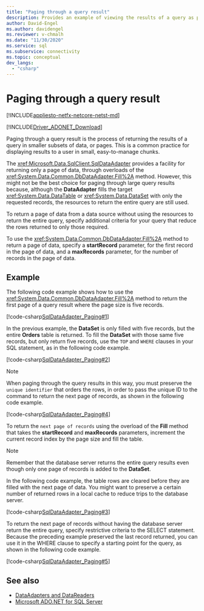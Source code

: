 ```yaml
---
title: "Paging through a query result"
description: Provides an example of viewing the results of a query as pages of data.
author: David-Engel
ms.author: davidengel
ms.reviewer: v-chmalh
ms.date: "11/30/2020"
ms.service: sql
ms.subservice: connectivity
ms.topic: conceptual
dev_langs:
  - "csharp"
---
```

# Paging through a query result

[!INCLUDE[appliesto-netfx-netcore-netst-md](../../includes/appliesto-netfx-netcore-netst-md.md)]

[!INCLUDE[Driver_ADONET_Download](../../includes/driver_adonet_download.md)]

Paging through a query result is the process of returning the results of a query in smaller subsets of data, or pages. This is a common practice for displaying results to a user in small, easy-to-manage chunks.

The <xref:Microsoft.Data.SqlClient.SqlDataAdapter> provides a facility for returning only a page of data, through overloads of the <xref:System.Data.Common.DbDataAdapter.Fill%2A> method. However, this might not be the best choice for paging through large query results because, although the **DataAdapter** fills the target <xref:System.Data.DataTable> or <xref:System.Data.DataSet> with only the requested records, the resources to return the entire query are still used.

To return a page of data from a data source without using the resources to return the entire query, specify additional criteria for your query that reduce the rows returned to only those required.

To use the <xref:System.Data.Common.DbDataAdapter.Fill%2A> method to return a page of data, specify a **startRecord** parameter, for the first record in the page of data, and a **maxRecords** parameter, for the number of records in the page of data.

## Example

The following code example shows how to use the <xref:System.Data.Common.DbDataAdapter.Fill%2A> method to return the first page of a query result where the page size is five records.

[!code-csharp[SqlDataAdapter_Paging#1](~/../sqlclient/doc/samples/SqlDataAdapter_Paging.cs#1)]

In the previous example, the **DataSet** is only filled with five records, but the entire **Orders** table is returned. To fill the **DataSet** with those same five records, but only return five records, use the `TOP` and `WHERE` clauses in your SQL statement, as in the following code example.

[!code-csharp[SqlDataAdapter_Paging#2](~/../sqlclient/doc/samples/SqlDataAdapter_Paging.cs#2)]

> [!NOTE]
> When paging through the query results in this way, you must preserve the `unique identifier` that orders the rows, in order to pass the unique ID to the command to return the next page of records, as shown in the following code example.

[!code-csharp[SqlDataAdapter_Paging#4](~/../sqlclient/doc/samples/SqlDataAdapter_Paging.cs#4)]

To return the `next page of records` using the overload of the **Fill** method that takes the **startRecord** and **maxRecords** parameters, increment the current record index by the page size and fill the table.

> [!NOTE]
> Remember that the database server returns the entire query results even though only one page of records is added to the **DataSet**.

In the following code example, the table rows are cleared before they are filled with the next page of data. You might want to preserve a certain number of returned rows in a local cache to reduce trips to the database server.

[!code-csharp[SqlDataAdapter_Paging#3](~/../sqlclient/doc/samples/SqlDataAdapter_Paging.cs#3)]

To return the next page of records without having the database server return the entire query, specify restrictive criteria to the SELECT statement. Because the preceding example preserved the last record returned, you can use it in the WHERE clause to specify a starting point for the query, as shown in the following code example.

[!code-csharp[SqlDataAdapter_Paging#5](~/../sqlclient/doc/samples/SqlDataAdapter_Paging.cs#5)]

## See also

- [DataAdapters and DataReaders](dataadapters-datareaders.md)
- [Microsoft ADO.NET for SQL Server](microsoft-ado-net-sql-server.md)
